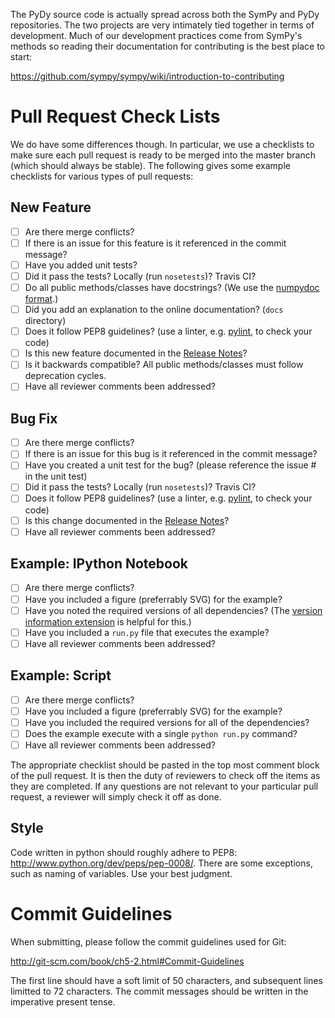 The PyDy source code is actually spread across both the SymPy and PyDy
repositories. The two projects are very intimately tied together in terms of
development. Much of our development practices come from SymPy's methods so
reading their documentation for contributing is the best place to start:

https://github.com/sympy/sympy/wiki/introduction-to-contributing

# Pull Request Check Lists

We do have some differences though. In particular, we use a checklists to make
sure each pull request is ready to be merged into the master branch (which
should always be stable). The following gives some example checklists for
various types of pull requests:

## New Feature

- [ ] Are there merge conflicts?
- [ ] If there is an issue for this feature is it referenced in the commit
  message?
- [ ] Have you added unit tests?
- [ ] Did it pass the tests? Locally (run ``nosetests``)? Travis CI?
- [ ] Do all public methods/classes have docstrings? (We use the [numpydoc
  format](https://github.com/numpy/numpy/blob/master/doc/HOWTO_DOCUMENT.rst.txt).)
- [ ] Did you add an explanation to the online documentation? (`docs`
  directory)
- [ ] Does it follow PEP8 guidelines? (use a linter, e.g.
  [pylint](http://www.pylint.org), to check your code)
- [ ] Is this new feature documented in the [Release
  Notes](https://github.com/pydy/pydy/tree/contributing#release-notes)?
- [ ] Is it backwards compatible? All public methods/classes must follow
  deprecation cycles.
- [ ] Have all reviewer comments been addressed?

## Bug Fix

- [ ] Are there merge conflicts?
- [ ] If there is an issue for this bug is it referenced in the commit
  message?
- [ ] Have you created a unit test for the bug? (please reference the issue #
  in the unit test)
- [ ] Did it pass the tests? Locally (run ``nosetests``)? Travis CI?
- [ ] Does it follow PEP8 guidelines? (use a linter, e.g.
  [pylint](http://www.pylint.org), to check your code)
- [ ] Is this change documented in the [Release
  Notes](https://github.com/pydy/pydy/tree/contributing#release-notes)?
- [ ] Have all reviewer comments been addressed?

## Example: IPython Notebook

- [ ] Are there merge conflicts?
- [ ] Have you included a figure (preferrably SVG) for the example?
- [ ] Have you noted the required versions of all dependencies? (The [version
  information extension](https://github.com/jrjohansson/version_information) is
  helpful for this.)
- [ ] Have you included a `run.py` file that executes the example?
- [ ] Have all reviewer comments been addressed?

## Example: Script

- [ ] Are there merge conflicts?
- [ ] Have you included a figure (preferrably SVG) for the example?
- [ ] Have you included the required versions for all of the dependencies?
- [ ] Does the example execute with a single ``python run.py`` command?
- [ ] Have all reviewer comments been addressed?

The appropriate checklist should be pasted in the top most comment block of the
pull request. It is then the duty of reviewers to check off the items as they
are completed. If any questions are not relevant to your particular pull
request, a reviewer will simply check it off as done.

## Style

Code written in python should roughly adhere to PEP8:
http://www.python.org/dev/peps/pep-0008/. There are some exceptions, such as
naming of variables. Use your best judgment.

# Commit Guidelines

When submitting, please follow the commit guidelines used for Git:

http://git-scm.com/book/ch5-2.html#Commit-Guidelines

The first line should have a soft limit of 50 characters, and subsequent lines
limitted to 72 characters. The commit messages should be written in the
imperative present tense.
